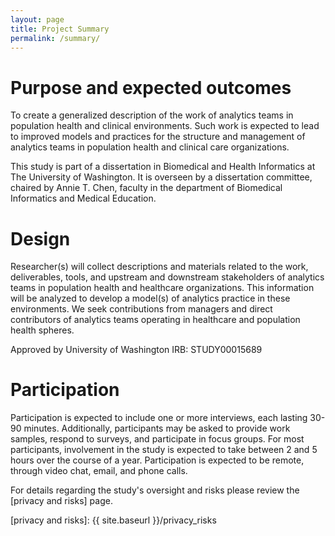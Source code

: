 ```yaml
---
layout: page
title: Project Summary
permalink: /summary/
---
```


# Purpose and expected outcomes

To create a generalized description of the work of analytics teams in population health and clinical environments.  Such work is expected to lead to improved models and practices for the structure and management of analytics teams in population health and clinical care organizations. 

This study is part of a dissertation in Biomedical and Health Informatics at The University of Washington. It is overseen by a dissertation committee, chaired by Annie T. Chen, faculty in the department of Biomedical Informatics and Medical Education.

# Design

Researcher(s) will collect descriptions and materials related to the work, deliverables, tools, and upstream and downstream stakeholders of analytics teams in population health and healthcare organizations. This information will be analyzed to develop a model(s) of analytics practice in these environments. 
We seek contributions from managers and direct contributors of analytics teams operating in healthcare and population health spheres.

Approved by University of Washington IRB: STUDY00015689

# Participation

Participation is expected to include one or more interviews, each lasting 30-90 minutes. Additionally, participants may be asked to provide work samples, respond to surveys, and participate in focus groups. For most participants, involvement in the study is expected to take between 2 and 5 hours over the course of a year. Participation is expected to be remote, through video chat, email, and phone calls. 

For details regarding the study's oversight and risks please review the [privacy and risks] page. 

[privacy and risks]: {{ site.baseurl }}/privacy_risks
